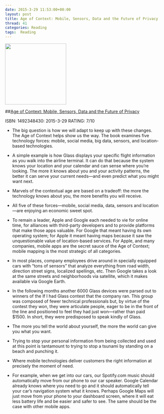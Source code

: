```yaml
---
date: 2015-3-29 11:53:00+00:00
layout: post
title: Age of Context: Mobile, Sensors, Data and the Future of Privacy (R)
thread: 41
categories: Reading
tags:  Reading
---
```


<img src="http://ecx.images-amazon.com/images/I/51eaNtsPMbL.jpg" width="200" />

##[Age of Context: Mobile, Sensors, Data and the Future of Privacy](http://amzn.com/1492348430)

ISBN: 1492348430: 2015-3-29 RATING: 7/10


- The big question is how we will adapt to keep up with these changes. The Age of Context helps show us the way. The book examines five technology forces: mobile, social media, big data, sensors, and location-based technologies.

- A simple example is how Glass displays your specific flight information as you walk into the airline terminal. It can do that because the system knows your location and your calendar and can sense where you’re looking. The more it knows about you and your activity patterns, the better it can serve your current needs—and even predict what you might want next.

- Marvels of the contextual age are based on a tradeoff: the more the technology knows about you, the more benefits you will receive.

- All five of these forces—mobile, social media, data, sensors and location—are enjoying an economic sweet spot.

- To remain a leader, Apple and Google each needed to vie for online time, for alliances with third-party developers and to provide platforms that make those apps valuable. For Google that meant having its own operating system; for Apple it meant having maps because it saw the unquestionable value of location-based services. For Apple, and many companies, mobile apps are the secret sauce of the Age of Context; mobile mapping is the most strategic of all categories.

- In most places, company employees drive around in specially equipped cars with “tons of sensors” that analyze everything from road width, direction street signs, localized spellings, etc. Then Google takes a look at the same streets and neighborhoods via satellite, which it makes available via Google Earth.

- In the following months another 6000 Glass devices were parsed out to winners of the If I had Glass contest that the company ran. This group was composed of fewer technical professionals but, by virtue of the contest they won, they were articulate people, eager to be in the front of the line and positioned to feel they had just won—rather than paid $1500. In short, they were predisposed to speak kindly of Glass.

- The more you tell the world about yourself, the more the world can give you what you want.

- Trying to stop your personal information from being collected and used at this point is tantamount to trying to stop a tsunami by standing on a beach and punching it.

- Where mobile technologies deliver customers the right information at precisely the moment of need.

- For example, when we get into our cars, our Spotify.com music should automatically move from our phone to our car speaker. Google Calendar already knows where you need to go and it should automatically tell your car’s navigation system what it knows. Perhaps Google Maps will just move from your phone to your dashboard screen, where it will eat less battery life and be easier and safer to see. The same should be the case with other mobile apps.
